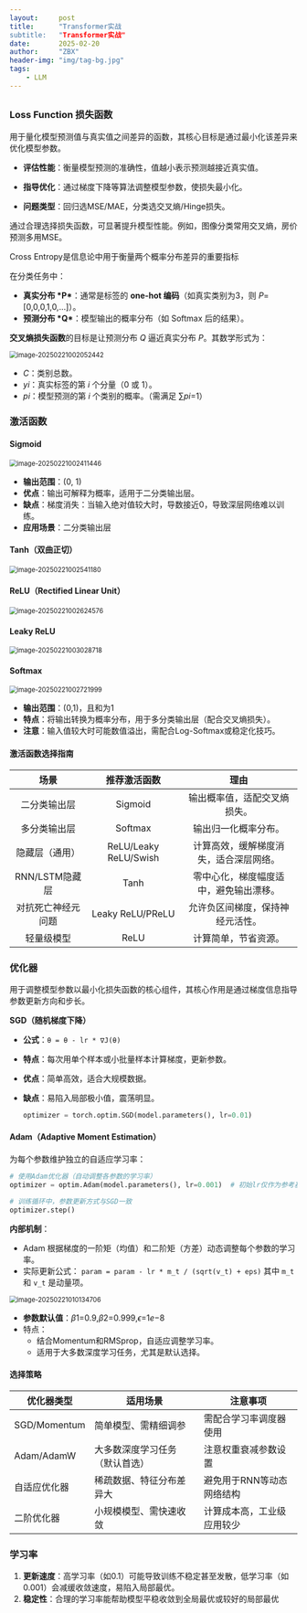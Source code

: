```yaml
---
layout:     post
title:      "Transformer实战
subtitle:   "Transformer实战"
date:       2025-02-20
author:     "ZBX"
header-img: "img/tag-bg.jpg"
tags:
    - LLM
---
```


##







### Loss Function 损失函数

用于量化模型预测值与真实值之间差异的函数，其核心目标是通过最小化该差异来优化模型参数。

- **评估性能**：衡量模型预测的准确性，值越小表示预测越接近真实值。

- **指导优化**：通过梯度下降等算法调整模型参数，使损失最小化。
- **问题类型**：回归选MSE/MAE，分类选交叉熵/Hinge损失。

通过合理选择损失函数，可显著提升模型性能。例如，图像分类常用交叉熵，房价预测多用MSE。

Cross Entropy是信息论中用于衡量两个概率分布差异的重要指标

在分类任务中：

- **真实分布 \*P\***：通常是标签的 **one-hot 编码**（如真实类别为3，则 *P*=[0,0,0,1,0,...]）。
- **预测分布 \*Q\***：模型输出的概率分布（如 Softmax 后的结果）。

**交叉熵损失函数**的目标是让预测分布 *Q* 逼近真实分布 *P*。其数学形式为：

<img src="https://s2.loli.net/2025/02/21/FhElfbGHvtAX94u.png" alt="image-20250221002052442" style="zoom:80%;" />

- *C*：类别总数。
- *yi*：真实标签的第 *i* 个分量（0 或 1）。
- *pi*：模型预测的第 *i* 个类别的概率。（需满足 ∑*pi*=1）

 

### 激活函数

#### **Sigmoid**

<img src="https://s2.loli.net/2025/02/21/7qdwxCQT4HtFnlR.png" alt="image-20250221002411446" style="zoom:80%;" />

- **输出范围**：(0, 1)
- **优点**：输出可解释为概率，适用于二分类输出层。
- **缺点**：梯度消失：当输入绝对值较大时，导数接近0，导致深层网络难以训练。
- **应用场景**：二分类输出层

#### **Tanh（双曲正切）**



<img src="https://s2.loli.net/2025/02/21/NzRaKPGgmA2oULW.png" alt="image-20250221002541180" style="zoom:80%;" />

#### **ReLU（Rectified Linear Unit）**

<img src="https://s2.loli.net/2025/02/21/Qn6UJmjDIe8wXi3.png" alt="image-20250221002624576" style="zoom:80%;" />

#### **Leaky ReLU**

<img src="https://s2.loli.net/2025/02/21/kyiu3bpvSYsrL12.png" alt="image-20250221003028718" style="zoom:80%;" />

#### **Softmax**

<img src="https://s2.loli.net/2025/02/21/OQck9y7aUMpC6gH.png" alt="image-20250221002721999" style="zoom:80%;" />

- **输出范围**：(0,1)，且和为1
- **特点**：将输出转换为概率分布，用于多分类输出层（配合交叉熵损失）。
- **注意**：输入值较大时可能数值溢出，需配合Log-Softmax或稳定化技巧。

#### 激活函数选择指南

|      **场景**      |   **推荐激活函数**    |                **理由**                |
| :----------------: | :-------------------: | :------------------------------------: |
|    二分类输出层    |        Sigmoid        |      输出概率值，适配交叉熵损失。      |
|    多分类输出层    |        Softmax        |          输出归一化概率分布。          |
|   隐藏层（通用）   | ReLU/Leaky ReLU/Swish | 计算高效，缓解梯度消失，适合深层网络。 |
|   RNN/LSTM隐藏层   |         Tanh          | 零中心化，梯度幅度适中，避免输出漂移。 |
| 对抗死亡神经元问题 |   Leaky ReLU/PReLU    |    允许负区间梯度，保持神经元活性。    |
|     轻量级模型     |         ReLU          |          计算简单，节省资源。          |



### 优化器

用于调整模型参数以最小化损失函数的核心组件，其核心作用是通过梯度信息指导参数更新方向和步长。

**SGD（随机梯度下降）**

- **公式**：`θ = θ - lr * ∇J(θ)`

- **特点**：每次用单个样本或小批量样本计算梯度，更新参数。

- **优点**：简单高效，适合大规模数据。

- **缺点**：易陷入局部极小值，震荡明显。

  ```python
  optimizer = torch.optim.SGD(model.parameters(), lr=0.01)
  ```

#### Adam（Adaptive Moment Estimation）

为每个参数维护独立的自适应学习率：

```python
# 使用Adam优化器（自动调整各参数的学习率）
optimizer = optim.Adam(model.parameters(), lr=0.001)  # 初始lr仅作为参考基准

# 训练循环中，参数更新方式与SGD一致
optimizer.step()
```

**内部机制**：

- Adam 根据梯度的一阶矩（均值）和二阶矩（方差）动态调整每个参数的学习率。
- 实际更新公式：
  `param = param - lr * m_t / (sqrt(v_t) + eps)`
  其中 `m_t` 和 `v_t` 是动量项。

<img src="https://s2.loli.net/2025/02/21/7jT4Jm2LuHN5Zw9.png" alt="image-20250221010134706" style="zoom:80%;" />

- **参数默认值**：*β*1=0.9,*β*2=0.999,*ϵ*=1*e*−8
- 特点：
  - 结合Momentum和RMSprop，自适应调整学习率。
  - 适用于大多数深度学习任务，尤其是默认选择。

#### 选择策略

| 优化器类型   | 适用场景                       | 注意事项                   |
| ------------ | ------------------------------ | -------------------------- |
| SGD/Momentum | 简单模型、需精细调参           | 需配合学习率调度器使用     |
| Adam/AdamW   | 大多数深度学习任务（默认首选） | 注意权重衰减参数设置       |
| 自适应优化器 | 稀疏数据、特征分布差异大       | 避免用于RNN等动态网络结构  |
| 二阶优化器   | 小规模模型、需快速收敛         | 计算成本高，工业级应用较少 |

### 学习率

1. **更新速度**：高学习率（如0.1）可能导致训练不稳定甚至发散，低学习率（如0.001）会减缓收敛速度，易陷入局部最优。
2. **稳定性**：合理的学习率能帮助模型平稳收敛到全局最优或较好的局部最优

